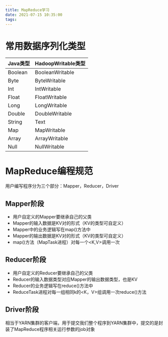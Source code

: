 ```yaml
---
title: MapReduce学习
date: 2021-07-15 10:35:00
tags:
---
```


# 常用数据序列化类型



|  Java类型   | HadoopWritable类型 |
|  ----  | ----  |
| Boolean  | BooleanWritable |
| Byte  | ByteWritable |
| Int  | IntWritable |
| Float  | FloatWritable |
| Long  | LongWritable |
| Double  | DoubleWritable |
| String  | Text |
| Map  | MapWritable |
| Array  | ArrayWritable |
| Null  | NullWritable |


# MapReduce编程规范
用户编写程序分为三个部分：Mapper，Reducer，Driver

## Mapper阶段
* 用户自定义的Mapper要继承自己的父类
* Mapper的输入数据是KV对的形式（KV的类型可自定义）
* Mapper中的业务逻辑写在map()方法中
* Mapper的输出数据是KV对的形式（KV的类型可自定义）
* map()方法（MapTask进程）对每一个<K,V>调用一次

## Reducer阶段
* 用户自定义的Reducer要继承自己的父类
* Reducer的输入数据类型对应Mapper的输出数据类型，也是KV
*  Reducer的业务逻辑写在reduce()方法中
* ReduceTask进程对每一组相同k的<K，V>组调用一次reduce()方法

## Driver阶段
相当于YARN集群的客户端，用于提交我们整个程序到YARN集群中，提交的是封装了MapReduce程序相关运行参数的job对象




